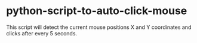 # python-script-to-auto-click-mouse

This script will detect the current mouse positions X and Y coordinates and clicks after every 5 seconds.
